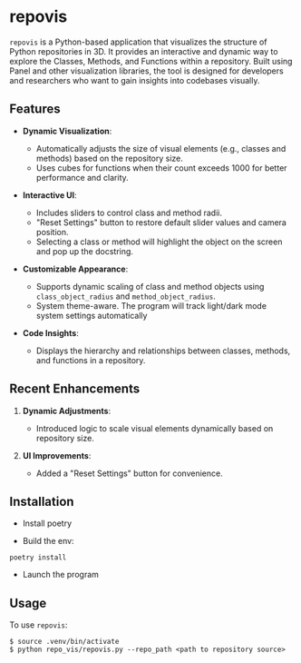 # repovis

`repovis` is a Python-based application that visualizes the structure of Python repositories in 3D. It provides an interactive and dynamic way to explore the Classes, Methods, and Functions within a repository. Built using Panel and other visualization libraries, the tool is designed for developers and researchers who want to gain insights into codebases visually.

## Features

- **Dynamic Visualization**:
  - Automatically adjusts the size of visual elements (e.g., classes and methods) based on the repository size.
  - Uses cubes for functions when their count exceeds 1000 for better performance and clarity.

- **Interactive UI**:
  - Includes sliders to control class and method radii.
  - "Reset Settings" button to restore default slider values and camera position.
  - Selecting a class or method will highlight the object on the screen and pop up the docstring.

- **Customizable Appearance**:
  - Supports dynamic scaling of class and method objects using `class_object_radius` and `method_object_radius`.
  - System theme-aware. The program will track light/dark mode system settings automatically

- **Code Insights**:
  - Displays the hierarchy and relationships between classes, methods, and functions in a repository.

## Recent Enhancements

1. **Dynamic Adjustments**:
   - Introduced logic to scale visual elements dynamically based on repository size.

2. **UI Improvements**:
   - Added a "Reset Settings" button for convenience.

## Installation

- Install poetry

- Build the env:

```console
poetry install
```

- Launch the program

## Usage

To use `repovis`:

```console
$ source .venv/bin/activate
$ python repo_vis/repovis.py --repo_path <path to repository source>
```

